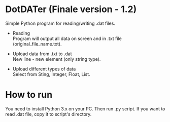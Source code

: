 # DotDATer (Finale version - 1.2)
Simple Python program for reading/writing .dat files. 

- Reading \
Program will output all data on screen and in .txt file (original_file_name.txt).

- Upload data from .txt to .dat \
New line - new element (only string type).

- Upload different types of data \
Select from Sting, Integer, Float, List. 

# How to run
You need to install Python 3.x on your PC.
Then run .py script. If you want to read .dat file, copy it to script's directory.



